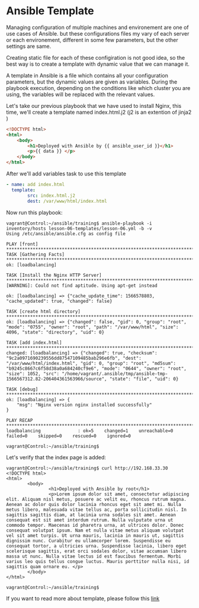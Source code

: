 # Ansible Template
Managing configuration of multiple machines and environement are one of use cases of Ansible. but these configurations files my vary of each server or each environement, different in some few parameters, but the other settings are same.

Creating static file for each of these  configiration is not good idea, so the best way is to create a template with dynamic value that we can manage it.

A template in Ansible is a file which contains all your configuration parameters, but the dynamic values are given as variables. During the playbook execution, depending on the conditions like which cluster you are using, the variables will be replaced with the relevant values.

Let's take our previous playbook that we have used to install Nginx, this time, we'll create a template named index.html.j2 (j2 is an extention of jinja2 )
```html
<!DOCTYPE html>
<html>
	<body>
		<h1>Deployed with Ansible by {{ ansible_user_id }}</h1>
		<p>{{ data }} </p>
	</body>
</html>
```
After we'll add variables  task to use this template
```yaml
- name: add index.html
  template:
        src: index.html.j2
        dest: /var/www/html/index.html
```
Now run this playbook:
```shell
vagrant@Control:~/ansible/training$ ansible-playbook -i inventory/hosts lesson-06-templates/lesson-06.yml -b -v
Using /etc/ansible/ansible.cfg as config file

PLAY [front] *************************************************************************************************************
TASK [Gathering Facts] *************************************************************************************************
ok: [loadbalancing]

TASK [Install the Nginx HTTP Server] *********************************************************************************** 
[WARNING]: Could not find aptitude. Using apt-get instead

ok: [loadbalancing] => {"cache_update_time": 1566578803, "cache_updated": true, "changed": false}

TASK [create html directory] *******************************************************************************************
ok: [loadbalancing] => {"changed": false, "gid": 0, "group": "root", "mode": "0755", "owner": "root", "path": "/var/www/html", "size": 4096, "state": "directory", "uid": 0}

TASK [add index.html] **************************************************************************************************
changed: [loadbalancing] => {"changed": true, "checksum": "9c2a0971690239556dd87547109485bab296e6fb", "dest": "/var/www/html/index.html", "gid": 0, "group": "root", "md5sum": "b9245c8667c6f58d38a0a684240cf9e6", "mode": "0644", "owner": "root", "size": 1052, "src": "/home/vagrant/.ansible/tmp/ansible-tmp-1566567312.82-206404361563966/source", "state": "file", "uid": 0}

TASK [debug] ***********************************************************************************************************
ok: [loadbalancing] => {
    "msg": "Nginx version nginx installed successfully"
}

PLAY RECAP *************************************************************************************************************
loadbalancing              : ok=5    changed=1    unreachable=0    failed=0    skipped=0    rescued=0    ignored=0

vagrant@Control:~/ansible/training$
```
Let's verify that the index page is added:
```shell
vagrant@Control:~/ansible/training$ curl http://192.168.33.30
<!DOCTYPE html>
<html>
        <body>
                <h1>Deployed with Ansible by root</h1>
                <p>Lorem ipsum dolor sit amet, consectetur adipiscing elit. Aliquam nisl metus, posuere ac velit eu, rhoncus rutrum magna. Aenean ac dolor quis dolor lacinia rhoncus eget sit amet mi. Nulla metus libero, malesuada vitae tellus ac, porta sollicitudin nisl. In sagittis sagittis diam, at lacinia urna sodales sit amet. Aenean consequat est sit amet interdum rutrum. Nulla vulputate urna ut commodo tempor. Maecenas id pharetra urna, at ultrices dolor. Donec consequat volutpat ipsum. Nam et nulla vitae metus aliquam volutpat vel sit amet turpis. Ut urna mauris, lacinia in mauris ut, sagittis dignissim nunc. Curabitur eu ullamcorper lorem. Suspendisse eu consequat tortor, a ultricies urna. Suspendisse lacinia, libero eget scelerisque sagittis, erat orci sodales dolor, vitae accumsan libero massa ut nunc. Nulla vitae lectus id est faucibus fermentum. Morbi varius leo quis tellus congue luctus. Mauris porttitor nulla nisi, id sagittis quam ornare eu. </p>
        </body>
</html>

vagrant@Control:~/ansible/training$
```

If you want to read more about template, please follow this [link](https://docs.ansible.com/ansible/latest/modules/template_module.html)